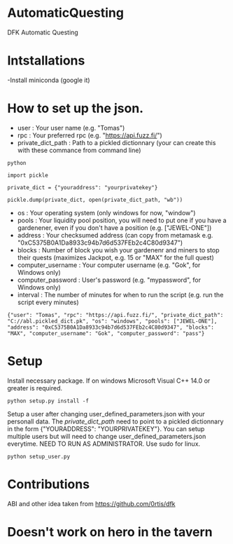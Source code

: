 # AutomaticQuesting
DFK Automatic Questing 

# Intstallations
-Install miniconda (google it)

# How to set up the json.
- user : Your user name (e.g. "Tomas")
- rpc : Your preferred rpc (e.g. "https://api.fuzz.fi/")
- private_dict_path : Path to a pickled dictionnary (your can create this with these commance from command line)

```python```

```import pickle```

```private_dict = {"youraddress": "yourprivatekey"}```

```pickle.dump(private_dict, open(private_dict_path, "wb"))```

- os : Your operating system (only windows for now, "window")
- pools : Your liquidity pool position, you will need to put one if you have a gardenener, even if you don't have a position (e.g. ["JEWEL-ONE"])
- address : Your checksumed address (can copy from metamask e.g. "0xC5375B0A1Da8933c94b7d6d537FEb2c4C80d9347")
- blocks : Number of block you wish your gardenenr and miners to stop their quests (maximizes Jackpot, e.g. 15 or "MAX" for the full quest)
- computer_username : Your computer username (e.g. "Gok", for Windows only)
- computer_password : User's password (e.g. "mypassword", for Windows only)
- interval : The number of minutes for when to run the script (e.g. run the script every minutes)

```{"user": "Tomas", "rpc": "https://api.fuzz.fi/", "private_dict_path": "C://abl.pickled_dict.pk", "os": "windows", "pools": ["JEWEL-ONE"], "address": "0xC5375B0A1Da8933c94b7d6d537FEb2c4C80d9347", "blocks": "MAX", "computer_username": "Gok", "computer_password": "pass"}```

# Setup
Install necessary package. If on windows Microsoft Visual C++ 14.0 or greater is required.

```python setup.py install -f```

Setup a user after changing user_defined_parameters.json with your personall data. The *private_dict_path* need to point to a pickled dictionnary in the form {"YOURADDRESS": "YOURPRIVATEKEY"}. You can setup multiple users but will need to change user_defined_parameters.json everytime. NEED TO RUN AS ADMINISTRATOR. Use sudo for linux.

```python setup_user.py```

# Contributions
ABI and other idea taken from https://github.com/0rtis/dfk

# Doesn't work on hero in the tavern
